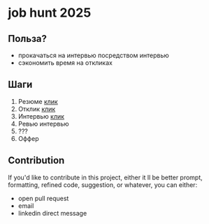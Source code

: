 # job hunt 2025

## Польза?
- прокачаться на интервью посредством интервью
- сэкономить время на откликах

## Шаги 
1) Резюме [клик](0_resume)
2) Отклик [клик](1_apply)
3) Интервью [клик](2_interview)
4) Ревью интервью 
5) ???
6) Оффер

## Contribution
If you'd like to contribute in this project, either it ll be better prompt, formatting, refined code, suggestion, or whatever, you can either:
- open pull request
- email
- linkedin direct message
